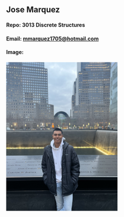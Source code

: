 ## Jose Marquez

#### Repo: 3013 Discrete Structures

#### Email: mmarquez1705@hotmail.com

#### Image:

<img src="./joseimg2.jpg" width="300">
